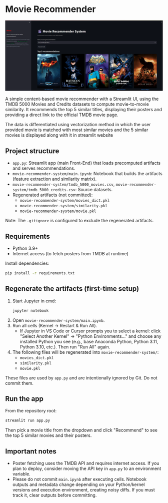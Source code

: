 # Movie Recommender

![Demo](Demo.png)

A simple content-based movie recommender with a Streamlit UI, using the TMDB 5000 Movies and Credits datasets to compute movie-to-movie similarity. It recommends the top 5 similar titles, displaying their posters and providing a direct link to the official TMDB movie page.

The data is differentiated using vectorization method in which the user provided movie is matched with most similar movies and the 5 similar movies is displayed along with it in streamlit website


## Project structure

- `app.py`: Streamlit app (main Front-End) that loads precomputed artifacts and serves recommendations.
- `movie-recommender-system/main.ipynb`: Notebook that builds the artifacts (feature extraction and similarity matrix).
- `movie-recommender-system/tmdb_5000_movies.csv`, `movie-recommender-system/tmdb_5000_credits.csv`: Source datasets.
- Regenerated artifacts (not committed):
  - `movie-recommender-system/movies_dict.pkl`
  - `movie-recommender-system/similarity.pkl`
  - `movie-recommender-system/movie.pkl`

Note: The `.gitignore` is configured to exclude the regenerated artifacts.

## Requirements

- Python 3.9+
- Internet access (to fetch posters from TMDB at runtime)

Install dependencies:

```bash
pip install -r requirements.txt
```

## Regenerate the artifacts (first-time setup)

1. Start Jupyter in cmd:
   ```bash
   jupyter notebook
   ```
2. Open `movie-recommender-system/main.ipynb`.
3. Run all cells (Kernel → Restart & Run All).
   - If Jupyter in VS Code or Cursor prompts you to select a kernel: click "Select Another Kernel" → "Python Environments..." and choose any installed Python you see (e.g., base Anaconda Python, Python 3.11, Python 3.10, etc.). Then run "Run All" again.
4. The following files will be regenerated into `movie-recommender-system/`:
   - `movies_dict.pkl`
   - `similarity.pkl`
   - `movie.pkl`

These files are used by `app.py` and are intentionally ignored by Git. Do not commit them.

## Run the app

From the repository root:

```bash
streamlit run app.py
```

Then pick a movie title from the dropdown and click "Recommend" to see the top 5 similar movies and their posters.

## Important notes

- Poster fetching uses the TMDB API and requires internet access. If you plan to deploy, consider moving the API key in `app.py` to an environment variable.
- Please do not commit `main.ipynb` after executing cells. Notebook outputs and metadata change depending on your Python/kernel versions and execution environment, creating noisy diffs. If you must track it, clear outputs before committing.
